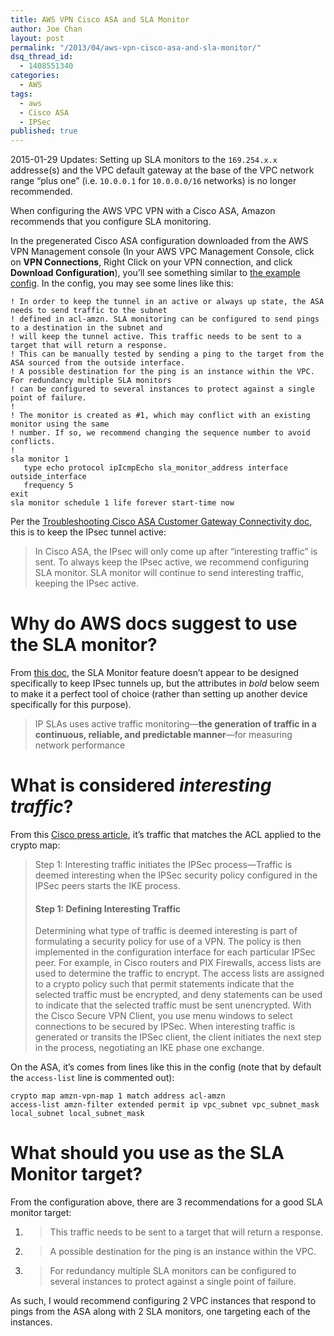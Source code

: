 ```yaml
---
title: AWS VPN Cisco ASA and SLA Monitor
author: Joe Chan
layout: post
permalink: "/2013/04/aws-vpn-cisco-asa-and-sla-monitor/"
dsq_thread_id: 
  - 1408551340
categories: 
  - AWS
tags: 
  - aws
  - Cisco ASA
  - IPSec
published: true
---
```


2015-01-29 Updates: Setting up SLA monitors to the `169.254.x.x` addresse(s) and the VPC default gateway at the base of the VPC network range “plus one” (i.e. `10.0.0.1` for `10.0.0.0/16` networks) is no longer recommended.

When configuring the AWS VPC VPN with a Cisco ASA, Amazon recommends that you configure SLA monitoring.

In the pregenerated Cisco ASA configuration downloaded from the AWS VPN Management console (In your AWS VPC Management Console, click on **VPN Connections**, Right Click on your VPN connection, and click **Download Configuration**), you&#8217;ll see something similar to [the example config](http://docs.aws.amazon.com/AmazonVPC/latest/NetworkAdminGuide/Cisco_ASA.html#Cisco_ASA_details). In the config, you may see some lines like this:

    ! In order to keep the tunnel in an active or always up state, the ASA needs to send traffic to the subnet
    ! defined in acl-amzn. SLA monitoring can be configured to send pings to a destination in the subnet and
    ! will keep the tunnel active. This traffic needs to be sent to a target that will return a response.
    ! This can be manually tested by sending a ping to the target from the ASA sourced from the outside interface.
    ! A possible destination for the ping is an instance within the VPC. For redundancy multiple SLA monitors 
    ! can be configured to several instances to protect against a single point of failure.
    !
    ! The monitor is created as #1, which may conflict with an existing monitor using the same
    ! number. If so, we recommend changing the sequence number to avoid conflicts.
    !
    sla monitor 1
       type echo protocol ipIcmpEcho sla_monitor_address interface outside_interface
       frequency 5
    exit
    sla monitor schedule 1 life forever start-time now


Per the <a href="http://docs.aws.amazon.com/AmazonVPC/latest/NetworkAdminGuide/Cisco_ASA_Troubleshooting.html" onclick="javascript:_gaq.push(['_trackEvent','outbound-article','http://docs.aws.amazon.com/AmazonVPC/latest/NetworkAdminGuide/Cisco_ASA_Troubleshooting.html']);">Troubleshooting Cisco ASA Customer Gateway Connectivity doc</a>, this is to keep the IPsec tunnel active:

> In Cisco ASA, the IPsec will only come up after &#8220;interesting traffic&#8221; is sent. To always keep the IPsec active, we recommend configuring SLA monitor. SLA monitor will continue to send interesting traffic, keeping the IPsec active.

# Why do AWS docs suggest to use the SLA monitor?

From <a href="http://www.cisco.com/en/US/docs/ios/12_4/ip_sla/configuration/guide/hsicmp.html" onclick="javascript:_gaq.push(['_trackEvent','outbound-article','http://www.cisco.com/en/US/docs/ios/12_4/ip_sla/configuration/guide/hsicmp.html']);">this doc</a>, the SLA Monitor feature doesn&#8217;t appear to be designed specifically to keep IPsec tunnels up, but the attributes in *bold* below seem to make it a perfect tool of choice (rather than setting up another device specifically for this purpose).

> IP SLAs uses active traffic monitoring—**the generation of traffic in a continuous, reliable, and predictable manner**—for measuring network performance

# What is considered *interesting traffic*?

From this <a href="http://www.ciscopress.com/articles/article.asp?p=24833&seqNum=6" onclick="javascript:_gaq.push(['_trackEvent','outbound-article','http://www.ciscopress.com/articles/article.asp?p=24833&seqNum=6']);">Cisco press article</a>, it&#8217;s traffic that matches the ACL applied to the crypto map:

> Step 1: Interesting traffic initiates the IPSec process—Traffic is deemed interesting when the IPSec security policy configured in the IPSec peers starts the IKE process.
> 
> #### Step 1: Defining Interesting Traffic
> 
> Determining what type of traffic is deemed interesting is part of formulating a security policy for use of a VPN. The policy is then implemented in the configuration interface for each particular IPSec peer. For example, in Cisco routers and PIX Firewalls, access lists are used to determine the traffic to encrypt. The access lists are assigned to a crypto policy such that permit statements indicate that the selected traffic must be encrypted, and deny statements can be used to indicate that the selected traffic must be sent unencrypted. With the Cisco Secure VPN Client, you use menu windows to select connections to be secured by IPSec. When interesting traffic is generated or transits the IPSec client, the client initiates the next step in the process, negotiating an IKE phase one exchange.

On the ASA, it&#8217;s comes from lines like this in the config (note that by default the `access-list` line is commented out):

    crypto map amzn-vpn-map 1 match address acl-amzn
    access-list amzn-filter extended permit ip vpc_subnet vpc_subnet_mask local_subnet local_subnet_mask


# What should you use as the SLA Monitor target?

From the configuration above, there are 3 recommendations for a good SLA monitor target:

1. > This traffic needs to be sent to a target that will return a response.
1. > A possible destination for the ping is an instance within the VPC.
1. > For redundancy multiple SLA monitors can be configured to several instances to protect against a single point of failure.

As such, I would recommend configuring 2 VPC instances that respond to pings from the ASA along with 2 SLA monitors, one targeting each of the instances.

<p class="wp-flattr-button">
  <a class="FlattrButton" style="display:none;" href="http://virtuallyhyper.com/2013/04/aws-vpn-cisco-asa-and-sla-monitor/" title=" AWS VPN Cisco ASA and SLA Monitor" rev="flattr;uid:virtuallyhyper;language:en_GB;category:text;tags:aws,Cisco ASA,IPSec,blog;button:compact;">When configuring the AWS VPC VPN with a Cisco ASA, Amazon recommends that you configure SLA monitoring. In the pregenerated Cisco ASA configuration downloaded from the AWS VPN Management console...</a>
</p>